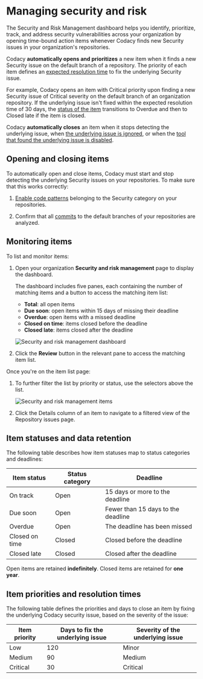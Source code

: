 # Managing security and risk <!-- *** Concepts *** -->

The Security and Risk Management dashboard helps you identify, prioritize, track, and address security vulnerabilities across your organization by opening time-bound action items whenever Codacy finds new Security issues in your organization's repositories.

Codacy **automatically opens and prioritizes** a new item when it finds a new Security issue on the default branch of a repository. The priority of each item defines an [expected resolution time](#item-priorities-and-resolution-times) to fix the underlying Security issue.

For example, Codacy opens an item with Critical priority upon finding a new Security issue of Critical severity on the default branch of an organization repository. If the underlying issue isn't fixed within the expected resolution time of 30 days, the [status of the item](#item-statuses-and-data-retention) transitions to Overdue and then to Closed late if the item is closed.

Codacy **automatically closes** an item when it stops detecting the underlying issue, when [the underlying issue is ignored](../repositories/issues.md#ignoring-and-managing-issues), or when the [tool that found the underlying issue is disabled](../repositories-configure/configuring-code-patterns.md).

## Opening and closing items

To automatically open and close items, Codacy must start and stop detecting the underlying Security issues on your repositories. To make sure that this works correctly:

1.  [Enable code patterns](../repositories-configure/configuring-code-patterns.md) belonging to the Security category on your repositories.

1.  Confirm that all [commits](../repositories/commits.md) to the default branches of your repositories are analyzed.

## Monitoring items

To list and monitor items:

1.  Open your organization **Security and risk management** page to display the dashboard.

    The dashboard includes five panes, each containing the number of matching items and a button to access the matching item list:

    -   **Total**: all open items
    -   **Due soon**: open items within 15 days of missing their deadline
    -   **Overdue**: open items with a missed deadline
    -   **Closed on time**: items closed before the deadline
    -   **Closed late**: items closed after the deadline

    ![Security and risk management dashboard](images/placeholder.png)

1.  Click the **Review** button in the relevant pane to access the matching item list.

Once you're on the item list page:

1.  To further filter the list by priority or status, use the selectors above the list.

    ![Security and risk management items](images/placeholder.png)

1.  Click the Details column of an item to navigate to a filtered view of the Repository issues page.

<!-- *** Reference *** -->
## Item statuses and data retention

The following table describes how item statuses map to status categories and deadlines:

| Item status    | Status category | Deadline                           |
|----------------|-----------------|------------------------------------|
| On track       | Open            | 15 days or more to the deadline    |
| Due soon       | Open            | Fewer than 15 days to the deadline |
| Overdue        | Open            | The deadline has been missed       |
| Closed on time | Closed          | Closed before the deadline         |
| Closed late    | Closed          | Closed after the deadline          |

Open items are retained **indefinitely**. Closed items are retained for **one year**.

## Item priorities and resolution times

The following table defines the priorities and days to close an item by fixing the underlying Codacy security issue, based on the severity of the issue:

| Item priority | Days to fix the underlying issue | Severity of the underlying issue |
|---------------|----------------------------------|----------------------------------|
| Low           | 120                              | Minor                            |
| Medium        | 90                               | Medium                           |
| Critical      | 30                               | Critical                         |
